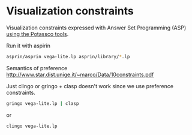 # Visualization constraints

Visualization constraints expressed with Answer Set Programming (ASP) [using the Potassco tools](http://potassco.sourceforge.net/).

Run it with aspirin

```sh
asprin/asprin vega-lite.lp asprin/library/*.lp
```

Semantics of preference http://www.star.dist.unige.it/~marco/Data/10constraints.pdf

Just clingo or gringo + clasp doesn't work since we use preference constraints.

```sh
gringo vega-lite.lp | clasp
```

or

```sh
clingo vega-lite.lp
```